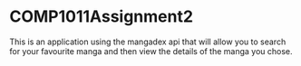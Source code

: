 # COMP1011Assignment2

This is an application using the mangadex api that will allow you to search for your favourite manga and then view the details of the manga you chose.
